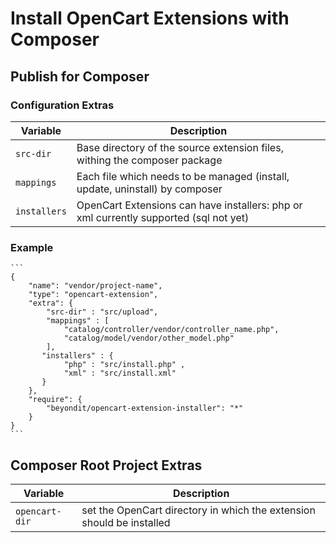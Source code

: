 # Install OpenCart Extensions with Composer

## Publish for Composer

### Configuration Extras

|Variable|Description|
|---|---|
|`src-dir`|Base directory of the source extension files, withing the composer package|
|`mappings`|Each file which needs to be managed (install, update, uninstall) by composer|
|`installers`|OpenCart Extensions can have installers: php or xml currently supported (sql not yet)|

### Example

    ```
    {
        "name": "vendor/project-name",
        "type": "opencart-extension",
        "extra": {
            "src-dir" : "src/upload",
            "mappings" : [
                "catalog/controller/vendor/controller_name.php",
                "catalog/model/vendor/other_model.php"
            ],
           "installers" : {
                "php" : "src/install.php" ,
                "xml" : "src/install.xml"
           }
        },
        "require": {
            "beyondit/opencart-extension-installer": "*"
        }
    }
    ```

## Composer Root Project Extras

|Variable|Description|
|---|---|
|`opencart-dir`|set the OpenCart directory in which the extension should be installed|
